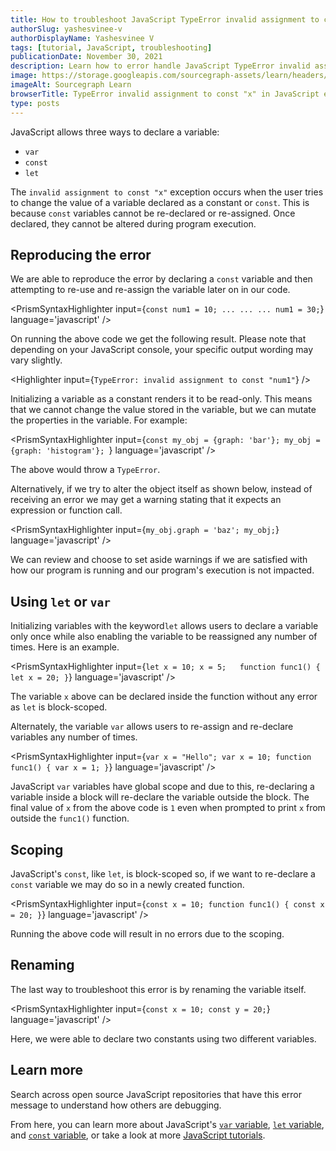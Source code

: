 ```yaml
---
title: How to troubleshoot JavaScript TypeError invalid assignment to const "x"
authorSlug: yashesvinee-v
authorDisplayName: Yashesvinee V
tags: [tutorial, JavaScript, troubleshooting]
publicationDate: November 30, 2021
description: Learn how to error handle JavaScript TypeError invalid assignment to const "x"
image: https://storage.googleapis.com/sourcegraph-assets/learn/headers/sourcegraph-learn-header-2.png
imageAlt: Sourcegraph Learn
browserTitle: TypeError invalid assignment to const "x" in JavaScript error handling
type: posts
---
```


JavaScript allows three ways to declare a variable:

- `var`
- `const`
- `let`

The `invalid assignment to const "x"` exception occurs when the user tries to change the value of a variable declared as a constant or `const`. This is because `const` variables cannot be re-declared or re-assigned. Once declared, they cannot be altered during program execution.

## Reproducing the error

We are able to reproduce the error by declaring a `const` variable and then attempting to re-use and re-assign the variable later on in our code.

<PrismSyntaxHighlighter
input={`const num1 = 10;
...
...
...
num1 = 30;`}
language='javascript'
/>

On running the above code we get the following result. Please note that depending on your JavaScript console, your specific output wording may vary slightly. 

<Highlighter
input={`TypeError: invalid assignment to const "num1"`}
/>

Initializing a variable as a constant renders it to be read-only. This means that we cannot change the value stored in the variable, but we can mutate the properties in the variable. For example:

<PrismSyntaxHighlighter
input={`const my_obj = {graph: 'bar'};
my_obj = {graph: 'histogram'}; `}
language='javascript'
/>

The above would throw a `TypeError`. 

Alternatively, if we try to alter the object itself as shown below, instead of receiving an error we may get a warning stating that it expects an expression or function call. 

<PrismSyntaxHighlighter
input={`my_obj.graph = 'baz';
my_obj;`}
language='javascript'
/>

We can review and choose to set aside warnings if we are satisfied with how our program is running and our program's execution is not impacted.

## Using `let` or `var`

Initializing variables with the keyword`let` allows users to declare a variable only once while also enabling the variable to be reassigned any number of times. Here is an example.

<PrismSyntaxHighlighter
input={`let x = 10;
x = 5;  
function func1()
{
let x = 20;
}`}
language='javascript'
/>

The variable `x` above can be declared inside the function without any error as `let` is block-scoped.

Alternately, the variable `var` allows users to re-assign and re-declare variables any number of times.

<PrismSyntaxHighlighter
input={`var x = "Hello";
var x = 10;
function func1()
{
var x = 1;
}`}
language='javascript'
/>

JavaScript `var` variables have global scope and due to this, re-declaring a variable inside a block will re-declare the variable outside the block. The final value of `x` from the above code is `1` even when prompted to print `x` from outside the `func1()` function.

## Scoping

JavaScript's `const`, like `let`, is block-scoped so, if we want to re-declare a `const` variable we may do so in a newly created function.

<PrismSyntaxHighlighter
input={`const x = 10;
function func1()
{
const x = 20;
}`}
language='javascript'
/>

Running the above code will result in no errors due to the scoping.

## Renaming

The last way to troubleshoot this error is by renaming the variable itself.

<PrismSyntaxHighlighter
input={`const x = 10;
const y = 20;`}
language='javascript'
/>

Here, we were able to declare two constants using two different variables. 

## Learn more

Search across open source JavaScript repositories that have this error message to understand how others are debugging.

<SourcegraphSearch query="invalid assignment to const x" patternType="literal"/>

From here, you can learn more about JavaScript's [`var` variable](https://www.w3schools.com/js/js_variables.asp), [`let` variable](https://www.w3schools.com/js/js_let.asp), and [`const` variable](https://www.w3schools.com/js/js_const.asp), or take a look at more [JavaScript tutorials](https://learn.sourcegraph.com/tags/javascript). 
